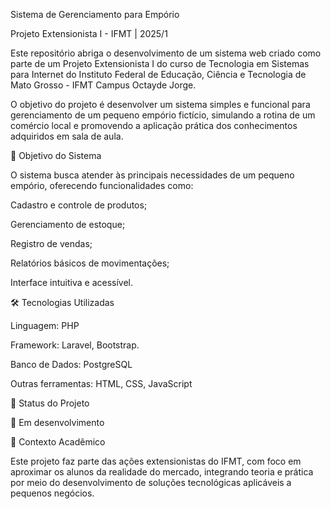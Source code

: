 Sistema de Gerenciamento para Empório

Projeto Extensionista I - IFMT | 2025/1

Este repositório abriga o desenvolvimento de um sistema web criado como parte de um Projeto Extensionista I do curso de Tecnologia em Sistemas para Internet do Instituto Federal de Educação, Ciência e Tecnologia de Mato Grosso - IFMT Campus Octayde Jorge.

O objetivo do projeto é desenvolver um sistema simples e funcional para gerenciamento de um pequeno empório fictício, simulando a rotina de um comércio local e promovendo a aplicação prática dos conhecimentos adquiridos em sala de aula.

🎯 Objetivo do Sistema

O sistema busca atender às principais necessidades de um pequeno empório, oferecendo funcionalidades como:

Cadastro e controle de produtos;

Gerenciamento de estoque;

Registro de vendas;

Relatórios básicos de movimentações;

Interface intuitiva e acessível.

🛠️ Tecnologias Utilizadas

Linguagem: PHP

Framework: Laravel, Bootstrap.

Banco de Dados: PostgreSQL

Outras ferramentas: HTML, CSS, JavaScript

📍 Status do Projeto

🚧 Em desenvolvimento

🏫 Contexto Acadêmico

Este projeto faz parte das ações extensionistas do IFMT, com foco em aproximar os alunos da realidade do mercado, integrando teoria e prática por meio do desenvolvimento de soluções tecnológicas aplicáveis a pequenos negócios.
